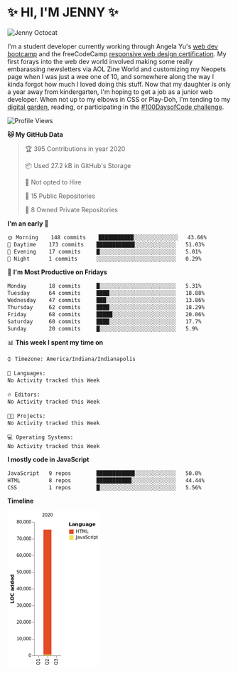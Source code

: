 #  ✨ HI, I'M JENNY ✨ 
![Jenny Octocat](https://i.imgur.com/Wgy5HsM.png)

I'm a student developer currently working through Angela Yu's [web dev bootcamp](https://www.udemy.com/course/the-complete-web-development-bootcamp/) and the freeCodeCamp [responsive web design certification](https://www.freecodecamp.org/learn). My first forays into the web dev world involved making some really embarassing newsletters via AOL Zine World and customizing my Neopets page when I was just a wee one of 10, and somewhere along the way I kinda forgot how much I loved doing this stuff. Now that my daughter is only a year away from kindergarten, I'm hoping to get a job as a junior web developer. When not up to my elbows in CSS or Play-Doh, I'm tending to my [digital garden](https://maudlinmandrake.github.io/digital-garden/), reading, or participating in the [#100DaysofCode challenge](https://github.com/maudlinmandrake/100-days-of-code/blob/master/log.md).

<!--START_SECTION:waka-->
![Profile Views](http://img.shields.io/badge/Profile%20Views-55-blue)

**🐱 My GitHub Data** 

> 🏆 395 Contributions in year 2020
 > 
> 📦 Used 27.2 kB in GitHub's Storage 
 > 
> 🚫 Not opted to Hire
 > 
> 📜 15 Public Repositories 
 > 
> 🔑 8 Owned Private Repositories 

**I'm an early 🐤** 

```text
🌞 Morning    148 commits    ███████████░░░░░░░░░░░░░░   43.66% 
🌆 Daytime    173 commits    ████████████░░░░░░░░░░░░░   51.03% 
🌃 Evening    17 commits     █░░░░░░░░░░░░░░░░░░░░░░░░   5.01% 
🌙 Night      1 commits      ░░░░░░░░░░░░░░░░░░░░░░░░░   0.29%

```
📅 **I'm Most Productive on Fridays** 

```text
Monday       18 commits     █░░░░░░░░░░░░░░░░░░░░░░░░   5.31% 
Tuesday      64 commits     ████░░░░░░░░░░░░░░░░░░░░░   18.88% 
Wednesday    47 commits     ███░░░░░░░░░░░░░░░░░░░░░░   13.86% 
Thursday     62 commits     ████░░░░░░░░░░░░░░░░░░░░░   18.29% 
Friday       68 commits     █████░░░░░░░░░░░░░░░░░░░░   20.06% 
Saturday     60 commits     ████░░░░░░░░░░░░░░░░░░░░░   17.7% 
Sunday       20 commits     █░░░░░░░░░░░░░░░░░░░░░░░░   5.9%

```


📊 **This week I spent my time on** 

```text
⌚︎ Timezone: America/Indiana/Indianapolis

💬 Languages: 
No Activity tracked this Week

🔥 Editors: 
No Activity tracked this Week

🐱‍💻 Projects: 
No Activity tracked this Week

💻 Operating Systems: 
No Activity tracked this Week

```

**I mostly code in JavaScript** 

```text
JavaScript   9 repos        ████████████░░░░░░░░░░░░░   50.0% 
HTML         8 repos        ███████████░░░░░░░░░░░░░░   44.44% 
CSS          1 repos        █░░░░░░░░░░░░░░░░░░░░░░░░   5.56%

```


**Timeline**

![Chart not found](https://github.com/maudlinmandrake/maudlinmandrake/blob/master/charts/bar_graph.png) 


<!--END_SECTION:waka-->
